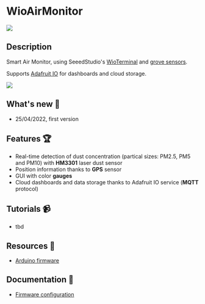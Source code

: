 # WioAirMonitor

![](https://github.com/lucadentella/LnControlPanel/raw/main/images/board-modules.jpg)

## Description

Smart Air Monitor, using SeeedStudio's [WioTerminal](https://wiki.seeedstudio.com/Wio-Terminal-Getting-Started/) and [grove sensors](https://wiki.seeedstudio.com/Grove_System/).

Supports [Adafruit IO](https://io.adafruit.com/) for dashboards and cloud storage.

![](https://img.shields.io/badge/license-CC--BY--NC--SA-green)

## What's new :tada:

- 25/04/2022, first version

## Features :trophy:

 - Real-time detection of dust concentration (partical sizes: PM2.5, PM5 and PM10) with **HM3301** laser dust sensor
 - Position information thanks to **GPS** sensor
 - GUI with color **gauges**
 - Cloud dashboards and data storage thanks to Adafruit IO service (**MQTT** protocol)

## Tutorials :video_camera:
 - tbd

## Resources :open_file_folder:
 - [Arduino firmware](https://github.com/lucadentella/WioAirMonitor/tree/main/AirMonitor)

## Documentation :notebook:
 - [Firmware configuration]()

